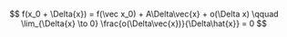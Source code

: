 $$
f(x_0 + \Delta{x}) = f(\vec x_0) + A\Delta\vec{x} + o(\Delta x) \qquad \lim_{\Delta{x} \to 0} \frac{o(\Delta\vec{x})}{\Delta\hat{x}} = 0
$$
